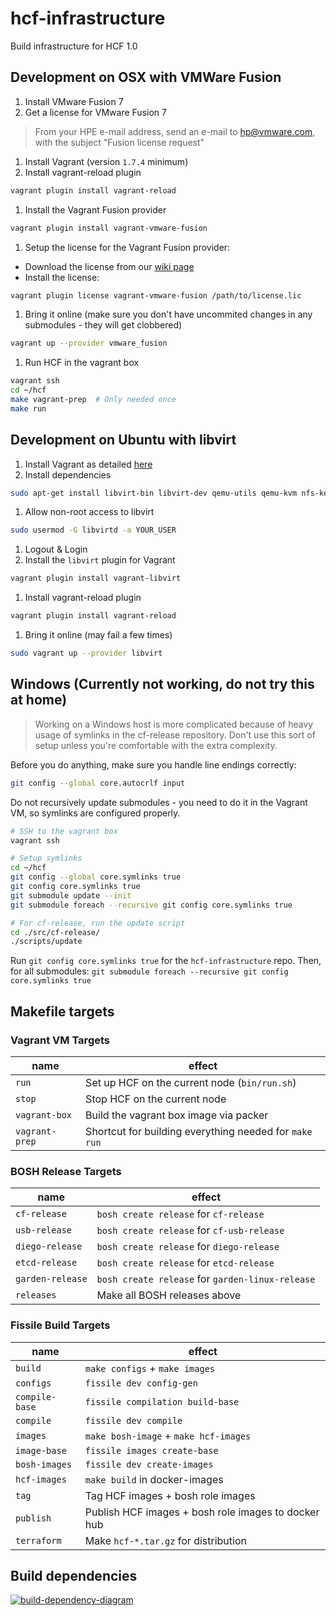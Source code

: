 # hcf-infrastructure

Build infrastructure for HCF 1.0

## Development on OSX with VMWare Fusion

1. Install VMware Fusion 7
1. Get a license for VMware Fusion 7
 > From your HPE e-mail address, send an e-mail to hp@vmware.com,
 > with the subject "Fusion license request"

1. Install Vagrant (version `1.7.4` minimum)
1. Install vagrant-reload plugin
 ```bash
 vagrant plugin install vagrant-reload
 ```

1. Install the Vagrant Fusion provider
 ```bash
 vagrant plugin install vagrant-vmware-fusion
 ```

1. Setup the license for the Vagrant Fusion provider:
 - Download the license from our [wiki page](https://wiki.hpcloud.net/display/paas/MacBook+Laptop+and+License+Tracking#MacBookLaptopandLicenseTracking-VagrantFusionPlug-InLicense)
 - Install the license:
 ```bash
 vagrant plugin license vagrant-vmware-fusion /path/to/license.lic
 ```

1. Bring it online (make sure you don't have uncommited changes in any submodules - they will get clobbered)
 ```bash
 vagrant up --provider vmware_fusion
 ```

1. Run HCF in the vagrant box
 ```bash
 vagrant ssh
 cd ~/hcf
 make vagrant-prep  # Only needed once
 make run
 ```

## Development on Ubuntu with libvirt

1. Install Vagrant as detailed [here](https://www.virtualbox.org/wiki/Linux_Downloads)
1. Install dependencies
```bash
sudo apt-get install libvirt-bin libvirt-dev qemu-utils qemu-kvm nfs-kernel-server
```
1. Allow non-root access to libvirt
```bash
sudo usermod -G libvirtd -a YOUR_USER
```
1. Logout & Login
1. Install the `libvirt` plugin for Vagrant
```bash
vagrant plugin install vagrant-libvirt
```
1. Install vagrant-reload plugin
 ```bash
 vagrant plugin install vagrant-reload
 ```
1. Bring it online (may fail a few times)
```bash
sudo vagrant up --provider libvirt
```

## Windows (Currently not working, do not try this at home)

> Working on a Windows host is more complicated because of heavy usage of symlinks
> in the cf-release repository.
> Don't use this sort of setup unless you're comfortable with the extra complexity.

Before you do anything, make sure you handle line endings correctly:

```bash
git config --global core.autocrlf input
```

Do not recursively update submodules - you need to do it in the Vagrant VM,
so symlinks are configured properly.

```bash
# SSH to the vagrant box
vagrant ssh

# Setup symlinks
cd ~/hcf
git config --global core.symlinks true
git config core.symlinks true
git submodule update --init
git submodule foreach --recursive git config core.symlinks true

# For cf-release, run the update script
cd ./src/cf-release/
./scripts/update
```

Run `git config core.symlinks true` for the `hcf-infrastructure` repo.
Then, for all submodules: `git submodule foreach --recursive git config core.symlinks true`

## Makefile targets


### Vagrant VM Targets

name			| effect
--------------- | -
`run`			| Set up HCF on the current node (`bin/run.sh`)
`stop`			| Stop HCF on the current node
`vagrant-box`	| Build the vagrant box image via packer
`vagrant-prep`	| Shortcut for building everything needed for `make run`

### BOSH Release Targets
name				| effect
------------------- | -
`cf-release`		| `bosh create release` for `cf-release`
`usb-release`		| `bosh create release` for `cf-usb-release`
`diego-release`		| `bosh create release` for `diego-release`
`etcd-release`		| `bosh create release` for `etcd-release`
`garden-release`	| `bosh create release` for `garden-linux-release`
`releases`			| Make all BOSH releases above

### Fissile Build Targets
name			| effect
--------------- | -
`build`			| `make configs` + `make images`
`configs`		| `fissile dev config-gen`
`compile-base`	| `fissile compilation build-base`
`compile`		| `fissile dev compile`
`images`		| `make bosh-image` + `make hcf-images`
`image-base`	| `fissile images create-base`
`bosh-images`	| `fissile dev create-images`
`hcf-images`	| `make build` in docker-images
`tag`			| Tag HCF images + bosh role images
`publish`		| Publish HCF images + bosh role images to docker hub
`terraform`		| Make `hcf-*.tar.gz` for distribution

## Build dependencies

[![build-dependency-diagram](https://docs.google.com/drawings/d/130BRY-lElCWVEczOg4VtMGUSiGgJj8GBBw9Va5B-vLg/export/png)](https://docs.google.com/drawings/d/130BRY-lElCWVEczOg4VtMGUSiGgJj8GBBw9Va5B-vLg/edit?usp=sharing)
